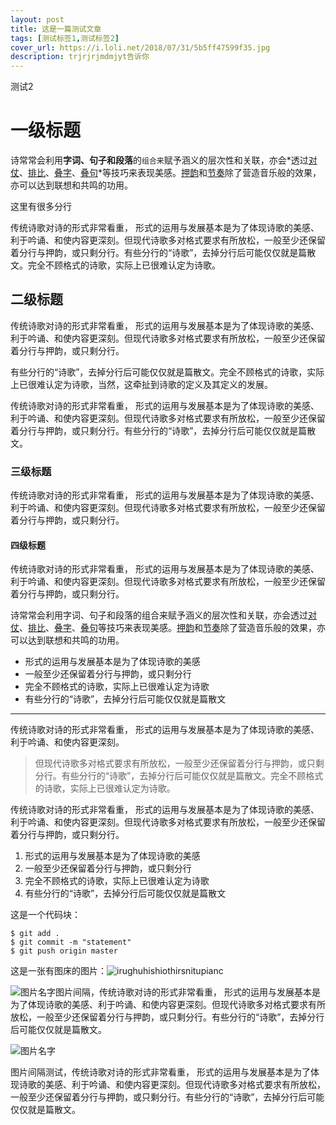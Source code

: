 ```yaml
---
layout: post
title: 这是一篇测试文章
tags: [测试标签1,测试标签2]
cover_url: https://i.loli.net/2018/07/31/5b5ff47599f35.jpg
description: trjrjrjmdmjyt告诉你
---
```

测试2

# 一级标题

诗常常会利用**字词、句子和段落**的```组合来```赋予涵义的层次性和关联，亦会*透过[对仗](https://zh.wikipedia.org/wiki/%E5%AF%B9%E4%BB%97)、[排比](https://zh.wikipedia.org/wiki/%E6%8E%92%E6%AF%94)、[叠字](https://zh.wikipedia.org/wiki/%E7%96%8A%E5%AD%97)、[叠句](https://zh.wikipedia.org/w/index.php?title=%E7%96%8A%E5%8F%A5&action=edit&redlink=1)*等技巧来表现美感。[押韵](https://zh.wikipedia.org/wiki/%E6%8A%BC%E9%9F%BB)和[节奏](https://zh.wikipedia.org/wiki/%E7%AF%80%E5%A5%8F)除了营造音乐般的效果，亦可以达到联想和共鸣的功用。 





这里有很多分行





传统诗歌对诗的形式非常看重， 形式的运用与发展基本是为了体现诗歌的美感、利于吟诵、和使内容更深刻。但现代诗歌多对格式要求有所放松，一般至少还保留着分行与押韵，或只剩分行。有些分行的“诗歌”，去掉分行后可能仅仅就是篇散文。完全不顾格式的诗歌，实际上已很难认定为诗歌。

## 二级标题

传统诗歌对诗的形式非常看重， 形式的运用与发展基本是为了体现诗歌的美感、利于吟诵、和使内容更深刻。但现代诗歌多对格式要求有所放松，一般至少还保留着分行与押韵，或只剩分行。

有些分行的“诗歌”，去掉分行后可能仅仅就是篇散文。完全不顾格式的诗歌，实际上已很难认定为诗歌，当然，这牵扯到诗歌的定义及其定义的发展。 

传统诗歌对诗的形式非常看重， 形式的运用与发展基本是为了体现诗歌的美感、利于吟诵、和使内容更深刻。但现代诗歌多对格式要求有所放松，一般至少还保留着分行与押韵，或只剩分行。有些分行的“诗歌”，去掉分行后可能仅仅就是篇散文。

### 三级标题

传统诗歌对诗的形式非常看重， 形式的运用与发展基本是为了体现诗歌的美感、利于吟诵、和使内容更深刻。但现代诗歌多对格式要求有所放松，一般至少还保留着分行与押韵，或只剩分行。

#### 四级标题

传统诗歌对诗的形式非常看重， 形式的运用与发展基本是为了体现诗歌的美感、利于吟诵、和使内容更深刻。但现代诗歌多对格式要求有所放松，一般至少还保留着分行与押韵，或只剩分行。

诗常常会利用字词、句子和段落的组合来赋予涵义的层次性和关联，亦会透过[对仗](https://zh.wikipedia.org/wiki/%E5%AF%B9%E4%BB%97)、[排比](https://zh.wikipedia.org/wiki/%E6%8E%92%E6%AF%94)、[叠字](https://zh.wikipedia.org/wiki/%E7%96%8A%E5%AD%97)、[叠句](https://zh.wikipedia.org/w/index.php?title=%E7%96%8A%E5%8F%A5&action=edit&redlink=1)等技巧来表现美感。[押韵](https://zh.wikipedia.org/wiki/%E6%8A%BC%E9%9F%BB)和[节奏](https://zh.wikipedia.org/wiki/%E7%AF%80%E5%A5%8F)除了营造音乐般的效果，亦可以达到联想和共鸣的功用。 

- 形式的运用与发展基本是为了体现诗歌的美感
- 一般至少还保留着分行与押韵，或只剩分行
- 完全不顾格式的诗歌，实际上已很难认定为诗歌
- 有些分行的“诗歌”，去掉分行后可能仅仅就是篇散文

----

传统诗歌对诗的形式非常看重， 形式的运用与发展基本是为了体现诗歌的美感、利于吟诵、和使内容更深刻。

> 但现代诗歌多对格式要求有所放松，一般至少还保留着分行与押韵，或只剩分行。有些分行的“诗歌”，去掉分行后可能仅仅就是篇散文。完全不顾格式的诗歌，实际上已很难认定为诗歌。

传统诗歌对诗的形式非常看重， 形式的运用与发展基本是为了体现诗歌的美感、利于吟诵、和使内容更深刻。但现代诗歌多对格式要求有所放松，一般至少还保留着分行与押韵，或只剩分行。

1. 形式的运用与发展基本是为了体现诗歌的美感
2. 一般至少还保留着分行与押韵，或只剩分行
3. 完全不顾格式的诗歌，实际上已很难认定为诗歌
4. 有些分行的“诗歌”，去掉分行后可能仅仅就是篇散文

这是一个代码块：

```
$ git add .
$ git commit -m "statement"
$ git push origin master
```

这是一张有图床的图片：![irughuhishiothirsnitupianc](https://i.loli.net/2018/07/31/5b5ff47599f35.jpg)

![图片名字](https://i.loli.net/2018/07/31/5b5ff47599f35.jpg)图片间隔，传统诗歌对诗的形式非常看重， 形式的运用与发展基本是为了体现诗歌的美感、利于吟诵、和使内容更深刻。但现代诗歌多对格式要求有所放松，一般至少还保留着分行与押韵，或只剩分行。有些分行的“诗歌”，去掉分行后可能仅仅就是篇散文。

![图片名字](https://i.loli.net/2018/07/31/5b5ff47599f35.jpg)

图片间隔测试，传统诗歌对诗的形式非常看重， 形式的运用与发展基本是为了体现诗歌的美感、利于吟诵、和使内容更深刻。但现代诗歌多对格式要求有所放松，一般至少还保留着分行与押韵，或只剩分行。有些分行的“诗歌”，去掉分行后可能仅仅就是篇散文。